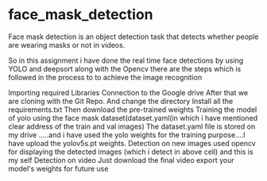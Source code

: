 # face_mask_detection

Face mask detection is an object detection task that detects whether people are wearing masks or not in videos.

So in this assignment i have done the real time face detections by using YOLO and deepsort along with the Opencv there are the steps which is followed in the process to to achieve the image recognition

Importing required Libraries
Connection to the Google drive
After that we are cloning with the Git Repo.
And change the directory
Install all the requirements.txt
Then download the pre-trained weights
Training the model of yolo using the face mask dataset(dataset.yaml(in which i have mentioned clear address of the train and val images) The dataset.yaml file is stored on my drive .....and i have used the yolo weights for the training purpose....I have upload the yolov5s.pt weights.
Detection on new images
used opencv for displaying the detected images (which i detect in above cell) and this is my self
Detection on video
Just download the final video
export your model's weights for future use
